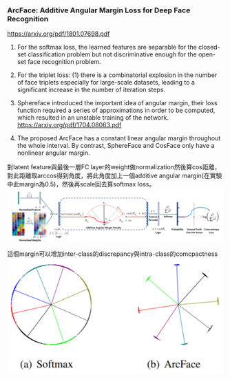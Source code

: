 ### ArcFace: Additive Angular Margin Loss for Deep Face Recognition

https://arxiv.org/pdf/1801.07698.pdf


1. For the softmax loss, the learned features are separable for the closed-set classification problem but not discriminative enough for the open-set face recognition problem.

2. For the triplet loss: (1) there is a combinatorial explosion in the number of face triplets especially for large-scale datasets, leading to a significant increase in the number of iteration steps.

3. Sphereface introduced the important idea of angular margin, their loss function required a series of approximations in order to be computed, which resulted in an unstable training of the network. https://arxiv.org/pdf/1704.08063.pdf

4. The proposed ArcFace has a constant linear angular margin throughout the whole interval. By contrast, SphereFace and CosFace only have a nonlinear angular margin.


對latent feature與最後一層FC layer的weight做normalization然後算cos距離，對此距離取arccos得到角度，將此角度加上一個additive angular margin(在實驗中此margin為0.5)，然後再scale回去算softmax loss。
![image](https://github.com/r07942156/AMMAI/blob/master/week3/ArcFace:%20Additive%20Angular%20Margin%20Loss%20for%20Deep%20Face%20Recognition/f1.PNG)

這個margin可以增加inter-class的discrepancy與intra-class的comcpactness
![image](https://github.com/r07942156/AMMAI/blob/master/week3/ArcFace:%20Additive%20Angular%20Margin%20Loss%20for%20Deep%20Face%20Recognition/f2.PNG)
